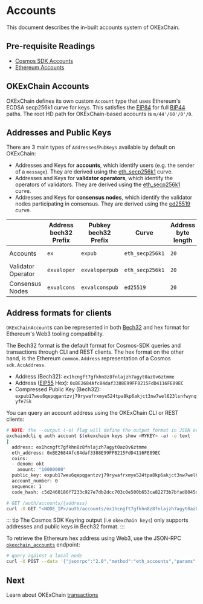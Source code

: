 
# Accounts

This document describes the in-built accounts system of OKExChain. 

## Pre-requisite Readings

- [Cosmos SDK Accounts](https://docs.cosmos.network/master/basics/accounts.html) 
- [Ethereum Accounts](https://ethereum.org/en/whitepaper/#ethereum-accounts) 

## OKExChain Accounts

OKExChain defines its own custom `Account` type that uses Ethereum's ECDSA secp256k1 curve for keys. This
satisfies the [EIP84](https://github.com/ethereum/EIPs/issues/84) for full [BIP44](https://github.com/bitcoin/bips/blob/master/bip-0044.mediawiki) paths.
The root HD path for OKExChain-based accounts is `m/44'/60'/0'/0`.


## Addresses and Public Keys

There are 3 main types of `Addresses`/`PubKeys` available by default on OKExChain:

- Addresses and Keys for **accounts**, which identify users (e.g. the sender of a `message`). They are derived using the [eth_secp256k1](https://cryptobook.nakov.com/digital-signatures/ecdsa-sign-verify-messages) curve.
- Addresses and Keys for **validator operators**, which identify the operators of validators. They are derived using the [eth_secp256k1](https://cryptobook.nakov.com/digital-signatures/ecdsa-sign-verify-messages) curve.
- Addresses and Keys for **consensus nodes**, which identify the validator nodes participating in consensus. They are derived using the [ed25519](https://cryptobook.nakov.com/digital-signatures/eddsa-and-ed25519) curve.

|                    | Address bech32 Prefix | Pubkey bech32 Prefix | Curve           | Address byte length | Pubkey byte length |
|--------------------|-----------------------|----------------------|-----------------|---------------------|--------------------|
| Accounts           | `ex`                 | `expub`             | `eth_secp256k1` | `20`                | `33` (compressed)  |
| Validator Operator | `exvaloper`          | `exvaloperpub`      | `eth_secp256k1` | `20`                | `33` (compressed)  |
| Consensus Nodes    | `exvalcons`          | `exvalconspub`      | `ed25519`       | `20`                | `32`               |

## Address formats for clients

`OKExChainAccount`s can be represented in both [Bech32](https://en.bitcoin.it/wiki/Bech32) and hex format for Ethereum's Web3 tooling compatibility.

The Bech32 format is the default format for Cosmos-SDK queries and transactions through CLI and REST
clients. The hex format on the other hand, is the Ethereum `common.Address` representation of a
Cosmos `sdk.AccAddress`.

- Address (Bech32): `ex1hcngft7gfkhn8z8fnlajzh7agyt0az0v6ztmme`
- Address ([EIP55](https://eips.ethereum.org/EIPS/eip-55) Hex): `0xBE2684Afc84daf3388E99FFB215FdD4116FE89EC`
- Compressed Public Key (Bech32): `expub17weu6qepqgantzvj79rywafrxmye524tpa8kp6akjct3nw7wel623lsnfwynqyfe75k`

You can query an account address using the OKExChain CLI or REST clients:

```bash
# NOTE: the --output (-o) flag will define the output format in JSON or YAML (text)
exchaindcli q auth account $(okexchain keys show <MYKEY> -a) -o text
|
  address: ex1hcngft7gfkhn8z8fnlajzh7agyt0az0v6ztmme
  eth_address: 0xBE2684Afc84daf3388E99FFB215FdD4116FE89EC
  coins:
  - denom: okt
    amount: "10000000"
  public_key: expub17weu6qepqgantzvj79rywafrxmye524tpa8kp6akjct3nw7wel623lsnfwynqyfe75k
  account_number: 0
  sequence: 1
  code_hash: c5d2460186f7233c927e7db2dcc703c0e500b653ca82273b7bfad8045d85a470
```

``` bash
# GET /auth/accounts/{address}
curl -X GET "<NODE_IP>/auth/accounts/ex1hcngft7gfkhn8z8fnlajzh7agyt0az0v6ztmme" -H "accept: application/json"
```

::: tip
The Cosmos SDK Keyring output (i.e `okexchain keys`) only supports addresses and public keys in Bech32 format.
:::

To retrieve the Ethereum hex address using Web3, use the JSON-RPC [`okexchain_accounts`](./json_rpc.md#okexchain-accounts) endpoint:

```bash
# query against a local node
curl -X POST --data '{"jsonrpc":"2.0","method":"eth_accounts","params":[],"id":1}' -H "Content-Type: application/json" http://localhost:26664
```

## Next 

Learn about OKExChain [transactions](./transactions.md) 
